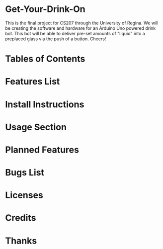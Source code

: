 # Get-Your-Drink-On
This is the final project for CS207 through the University of Regina. We will be creating the software and hardware for an Arduino Uno powered drink bot. This bot will be able to deliver pre-set amounts of "liquid" into a preplaced glass via the push of a button. Cheers! 


# Tables of Contents


# Features List 

# Install Instructions 

# Usage Section 

# Planned Features

# Bugs List 

# Licenses 

# Credits 

# Thanks 

